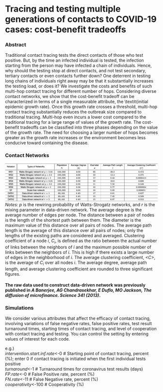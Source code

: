 Tracing and testing multiple generations of contacts to COVID-19 cases: cost-benefit tradeoffs
===================================

### Abstract
Traditional contact tracing tests the direct contacts of those who test positive. But, by the time an infected individual is tested, the infection starting from the person may have infected a chain of individuals. Hence, why should the testing stop at direct contacts, and not test secondary, tertiary contacts or even contacts further down? One deterrent in testing long chains of individuals right away may be that it substantially increases the testing load, or does it? We investigate the costs and benefits of such multi-hop contact tracing for different number of hops. Considering diverse contact networks, we show that the cost-benefit tradeoff can be characterized in terms of a single measurable attribute, the \textit{initial epidemic growth rate}. Once this growth rate crosses a threshold, multi-hop contact tracing substantially reduces the outbreak size compared to traditional tracing. Multi-hop even incurs a lower cost compared to the traditional tracing for a large range of values of the growth rate. The cost-benefit tradeoffs can be classified into three phases depending on the value of the growth rate. The need for choosing a larger number of hops becomes greater as the growth rate increases or the environment becomes less conducive toward containing the disease.

### Contact Networks
![Screenshot](table.png) 
*Notes:* *p* is the rewiring probability of Watts-Strogatz networks, and *r* is the mixing parameter in data-driven network. The average degree is the average number of edges per node. The distance between a pair of nodes is the length of the shortest path between them. The diameter is the maximum value of this distance over all pairs of nodes. The average path length is the average of this distance over all pairs of nodes; only the lengths of the existing paths are considered and averaged. Clustering coefficient of a node *i*, *C<sub>i*, is defined as the ratio between the actual number of links between the neighbors of *i* and the maximum possible number of links between the neighbors of *i*. This is high if there exists a large number of edges in the neighborhood of *i*. The average clustering coefficient, *&lt;C>*, is the average of *C<sub>i* over all nodes *i*. The average degree, average path length, and average clustering coefficient are rounded to three significant figures.

#### The raw data used to construct data-driven network was previously published in *A Banerjee, AG Chandrasekhar, E Duflo, MO Jackson, The diffusion of microfinance. Science 341 (2013)*. 

### Simulations
We consider various attributes that affect the efficacy of contact tracing, involving variations of false negative rates, false positive rates, test result turnaround times, starting times of contact tracing, and level of cooperation with contact tracing and testing. You can control the setting by entering values of interest for each code.

e.g.)  
*intervention.start.inf.rate*<-0 # Starting point of contact tracing, percent (%); enter 0 if contact tracing is initiated when the first individual tests positive  
*turnaround*<-1  # Turnaround times for coronavirus test results (days)  
*FP.rate*<-0 # False Positive rate, percent (%)  
*FN.rate*<-11 # False Negative rate, percent (%)  
*cooperativity*<-100  # Cooperativity (%)  

